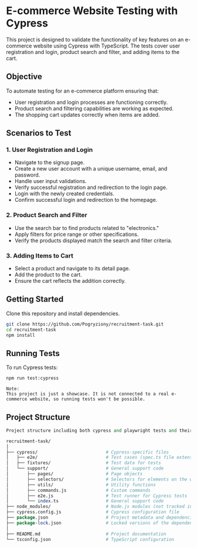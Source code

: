 # E-commerce Website Testing with Cypress

This project is designed to validate the functionality of key features on an e-commerce website using Cypress with TypeScript. The tests cover user registration and login, product search and filter, and adding items to the cart.

## Objective

To automate testing for an e-commerce platform ensuring that:
- User registration and login processes are functioning correctly.
- Product search and filtering capabilities are working as expected.
- The shopping cart updates correctly when items are added.

## Scenarios to Test

### 1. User Registration and Login
- Navigate to the signup page.
- Create a new user account with a unique username, email, and password.
- Handle user input validations.
- Verify successful registration and redirection to the login page.
- Login with the newly created credentials.
- Confirm successful login and redirection to the homepage.

### 2. Product Search and Filter
- Use the search bar to find products related to "electronics."
- Apply filters for price range or other specifications.
- Verify the products displayed match the search and filter criteria.

### 3. Adding Items to Cart
- Select a product and navigate to its detail page.
- Add the product to the cart.
- Ensure the cart reflects the addition correctly.

## Getting Started

Clone this repository and install dependencies.

```bash
git clone https://github.com/Pogryziony/recruitment-task.git
cd recruitment-task
npm install
```

## Running Tests
To run Cypress tests:

```bash
npm run test:cypress
```

```
Note: 
This project is just a showcase. It is not connected to a real e-commerce website, so running tests won't be possible.
```

## Project Structure
```perl
Project structure including both cypress and playwright tests and their respective configurations:

recruitment-task/
│
├── cypress/                          # Cypress-specific files
│   ├── e2e/                          # Test cases (spec.ts file extension)
│   ├── fixtures/                     # Test data for tests          
│   └── support/                      # General support code   
│       ├── pages/                    # Page objects           
│       ├── selectors/                # Selectors for elements on the website          
│       ├── utils/                    # Utility functions           
│       ├── commands.js               # Custom commands          
│       ├── e2e.js                    # Test runner for Cypress tests           
│       └── index.ts                  # General support code
├── node_modules/                     # Node.js modules (not tracked in version control)
├── cypress.config.js                 # Cypress configuration file
├── package.json                      # Project metadata and dependencies
├── package-lock.json                 # Locked versions of the dependencies
│
├── README.md                         # Project documentation
└── tsconfig.json                     # TypeScript configuration
